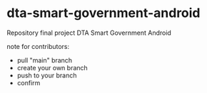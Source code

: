 # dta-smart-government-android
Repository final project DTA Smart Government Android

note for contributors:
- pull "main" branch
- create your own branch
- push to your branch
- confirm
